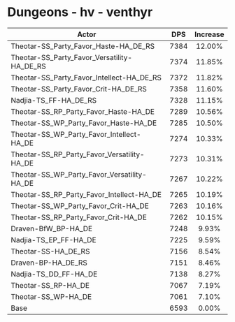 # Dungeons - hv - venthyr
| Actor | DPS | Increase |
|---|:---:|:---:|
|Theotar-SS_Party_Favor_Haste-HA_DE_RS|7384|12.00%|
|Theotar-SS_Party_Favor_Versatility-HA_DE_RS|7374|11.85%|
|Theotar-SS_Party_Favor_Intellect-HA_DE_RS|7372|11.82%|
|Theotar-SS_Party_Favor_Crit-HA_DE_RS|7358|11.60%|
|Nadjia-TS_FF-HA_DE_RS|7328|11.15%|
|Theotar-SS_RP_Party_Favor_Haste-HA_DE|7289|10.56%|
|Theotar-SS_WP_Party_Favor_Haste-HA_DE|7285|10.50%|
|Theotar-SS_WP_Party_Favor_Intellect-HA_DE|7274|10.33%|
|Theotar-SS_RP_Party_Favor_Versatility-HA_DE|7273|10.31%|
|Theotar-SS_WP_Party_Favor_Versatility-HA_DE|7267|10.22%|
|Theotar-SS_RP_Party_Favor_Intellect-HA_DE|7265|10.19%|
|Theotar-SS_WP_Party_Favor_Crit-HA_DE|7263|10.16%|
|Theotar-SS_RP_Party_Favor_Crit-HA_DE|7262|10.15%|
|Draven-BfW_BP-HA_DE|7248|9.93%|
|Nadjia-TS_EP_FF-HA_DE|7225|9.59%|
|Theotar-SS-HA_DE_RS|7156|8.54%|
|Draven-BP-HA_DE_RS|7151|8.46%|
|Nadjia-TS_DD_FF-HA_DE|7138|8.27%|
|Theotar-SS_RP-HA_DE|7067|7.19%|
|Theotar-SS_WP-HA_DE|7061|7.10%|
|Base|6593|0.00%|
